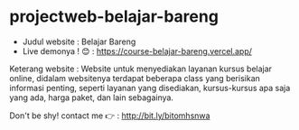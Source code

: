 # projectweb-belajar-bareng
- Judul website : Belajar Bareng
- Live demonya ! 😊 : https://course-belajar-bareng.vercel.app/

Keterang website : Website untuk menyediakan layanan kursus belajar online, didalam websitenya terdapat beberapa class yang berisikan informasi penting, seperti layanan yang disediakan, kursus-kursus apa saja yang ada, harga paket, dan lain sebagainya.

Don't be shy! contact me 👉 : http://bit.ly/bitomhsnwa
